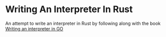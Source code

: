 # Writing An Interpreter In Rust

An attempt to write an interpreter in Rust by following along with the book [Writing an interpreter in GO](https://edu.anarcho-copy.org/Programming%20Languages/Go/writing%20an%20INTERPRETER%20in%20go.pdf)
